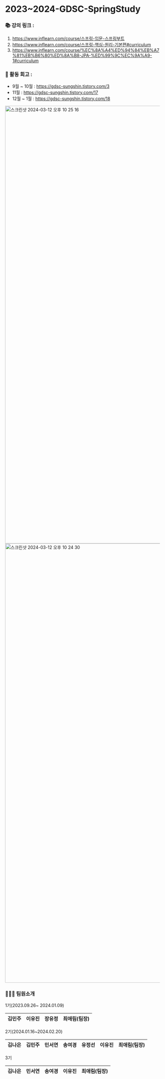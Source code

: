 # 2023~2024-GDSC-SpringStudy
### 📚 강의 링크 : 
1. https://www.inflearn.com/course/스프링-입문-스프링부트
2. https://www.inflearn.com/course/스프링-핵심-원리-기본편#curriculum
3. https://www.inflearn.com/course/%EC%8A%A4%ED%94%84%EB%A7%81%EB%B6%80%ED%8A%B8-JPA-%ED%99%9C%EC%9A%A9-1#curriculum
### 🧐 활동 회고 : 
- 9월 ~ 10월 : https://gdsc-sungshin.tistory.com/3
- 11월 : https://gdsc-sungshin.tistory.com/17
- 12월 ~ 1월 : https://gdsc-sungshin.tistory.com/18
<img width="1420" alt="스크린샷 2024-03-12 오후 10 25 16" src="https://github.com/aerim-choi/spring_study/assets/80438964/8e4bd7b0-b1e3-4ecd-9b3a-279abbd20078">
<img width="1425" alt="스크린샷 2024-03-12 오후 10 24 30" src="https://github.com/aerim-choi/spring_study/assets/80438964/28f6b8b4-a161-4908-86e6-2f18d005d072">

### 🧑‍🤝‍🧑 팀원소개 

<table>
<thead>
<tr>
1기(2023.09.26~ 2024.01.09)
<th align="center">김민주</th>
<th align="center">이유진</th>
<th align="center">장유정</th>
<th align="center">최애림(팀장)</th>
</tr>
</thead>
<tbody>

<table>
<thead>
2기(2024.01.16~2024.02.20)
<tr>
<th align="center">김나은</th>
<th align="center">김민주</th>
<th align="center">민서연</th>
<th align="center">송여경</th>
<th align="center">유정선</th>
<th align="center">이유진</th>
<th align="center">최애림(팀장)</th>
</tr>
</thead>
<table>  
3기  
<thead>
<tr>
<th align="center">김나은</th>
<th align="center">민서연</th>
<th align="center">송여경</th>
<th align="center">이유진</th>
<th align="center">최애림(팀장)</th>
</tr>
</thead>
  
<tbody>
